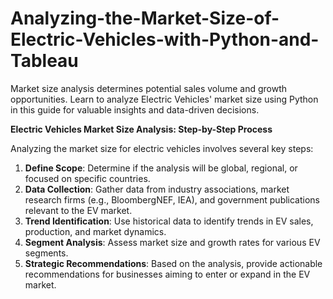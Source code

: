 # Analyzing-the-Market-Size-of-Electric-Vehicles-with-Python-and-Tableau
Market size analysis determines potential sales volume and growth opportunities. Learn to analyze Electric Vehicles' market size using Python in this guide for valuable insights and data-driven decisions.


**Electric Vehicles Market Size Analysis: Step-by-Step Process**

Analyzing the market size for electric vehicles involves several key steps:

1. **Define Scope**: Determine if the analysis will be global, regional, or focused on specific countries.
2. **Data Collection**: Gather data from industry associations, market research firms (e.g., BloombergNEF, IEA), and government publications relevant to the EV market.
3. **Trend Identification**: Use historical data to identify trends in EV sales, production, and market dynamics.
4. **Segment Analysis**: Assess market size and growth rates for various EV segments.
5. **Strategic Recommendations**: Based on the analysis, provide actionable recommendations for businesses aiming to enter or expand in the EV market.
